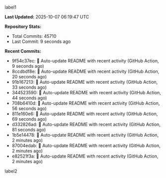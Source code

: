 
label1 
<!-- ACTIVITY_START -->
**Last Updated:** 2025-10-07 06:19:47 UTC

**Repository Stats:**
- Total Commits: 45710
- Last Commit: 9 seconds ago

**Recent Commits:**
- 9f54c37ec: 🤖 Auto-update README with recent activity (GitHub Action, 9 seconds ago)
- 8ccdbdf8e: 🤖 Auto-update README with recent activity (GitHub Action, 20 seconds ago)
- 91b167213: 🤖 Auto-update README with recent activity (GitHub Action, 33 seconds ago)
- 344523590: 🤖 Auto-update README with recent activity (GitHub Action, 44 seconds ago)
- 708b6410d: 🤖 Auto-update README with recent activity (GitHub Action, 56 seconds ago)
- 811e160e6: 🤖 Auto-update README with recent activity (GitHub Action, 69 seconds ago)
- d332826ad: 🤖 Auto-update README with recent activity (GitHub Action, 81 seconds ago)
- 1b5e14478: 🤖 Auto-update README with recent activity (GitHub Action, 2 minutes ago)
- 87004edab: 🤖 Auto-update README with recent activity (GitHub Action, 2 minutes ago)
- e82521f3a: 🤖 Auto-update README with recent activity (GitHub Action, 2 minutes ago)
<!-- ACTIVITY_END -->

label2
